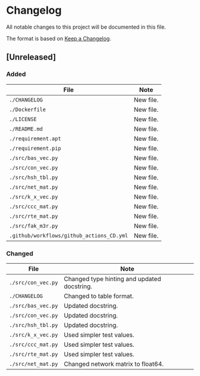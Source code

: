 # Changelog

All notable changes to this project will be documented in this file.

The format is based on [Keep a Changelog](https://keepachangelog.com/en/1.1.0).

## [Unreleased]

### Added

| File                 | Note |
| ----                 | ---- |
| `./CHANGELOG`        | New file. |
| `./Dockerfile`       | New file. |
| `./LICENSE`          | New file. |
| `./README.md`        | New file. |
| `./requirement.apt`  | New file. |
| `./requirement.pip`  | New file. |
| `./src/bas_vec.py`   | New file. |
| `./src/con_vec.py`   | New file. |
| `./src/hsh_tbl.py`   | New file. |
| `./src/net_mat.py`   | New file. |
| `./src/k_x_vec.py`   | New file. |
| `./src/ccc_mat.py`   | New file. |
| `./src/rte_mat.py`   | New file. |
| `./src/fak_m3r.py`   | New file. |
| `.github/workflows/github_actions_CD.yml`   | New file. |

### Changed

| File                 | Note |
| ----                 | ---- |
| `./src/con_vec.py`   | Changed type hinting and updated docstring. |
| `./CHANGELOG`        | Changed to table format. |
| `./src/bas_vec.py`   | Updated docstring. |
| `./src/con_vec.py`   | Updated docstring. |
| `./src/hsh_tbl.py`   | Updated docstring. |
| `./src/k_x_vec.py`   | Used simpler test values. |
| `./src/ccc_mat.py`   | Used simpler test values. |
| `./src/rte_mat.py`   | Used simpler test values. |
| `./src/net_mat.py`   | Changed network matrix to float64. |

